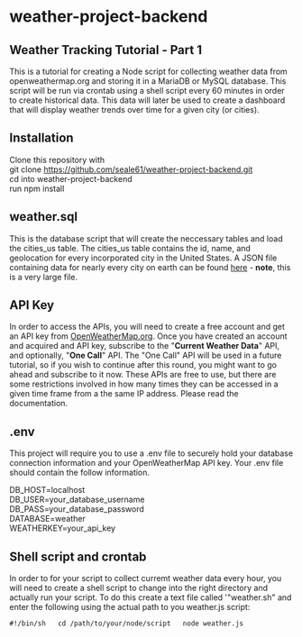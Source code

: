 # weather-project-backend  
## Weather Tracking Tutorial - Part 1
This is a tutorial for creating a Node script for collecting weather data from openweathermap.org and storing it in a MariaDB or MySQL database. This script will be run via crontab using a shell script every 60 minutes in order to create historical data. This data will later be used to create a dashboard that will display weather trends over time for a given city (or cities).  

## Installation
Clone this repository with  
git clone <https://github.com/seale61/weather-project-backend.git>  
cd into weather-project-backend  
run npm install  
  
## weather.sql
This is the database script that will create the neccessary tables and load the cities_us table. The cities_us table contains the id, name, and geolocation for every incorporated city in the United States. A JSON file containing data for nearly every city on earth can be found [here](http://bulk.openweathermap.org/sample/city.list.json.gz) - **note**, this is a very large file.

## API Key
In order to access the APIs, you will need to create a free account and get an API key from [OpenWeatherMap.org](https://home.openweathermap.org). Once you have created an account and acquired and API key, subscribe to the "**Current Weather Data**" API, and optionally, "**One Call**" API. The "One Call" API will be used in a future tutorial, so if you wish to continue after this round, you might want to go ahead and subscribe to it now. These APIs are free to use, but there are some restrictions involved in how many times they can be accessed in a given time frame from a the same IP address. Please read the documentation.  

## .env
This project will require you to use a .env file to securely hold your database connection information and your OpenWeatherMap API key. Your .env file should contain the follow information.
  
DB_HOST=localhost  
DB_USER=your_database_username  
DB_PASS=your_database_password  
DATABASE=weather  
WEATHERKEY=your_api_key   

## Shell script and crontab 
In order to for your script to collect curremt weather data every hour, you will need to create a shell script to change into the right directory and actually run your script.  To do this create a text file called '"weather.sh" and enter the following using the actual path to you weather.js script:  
  
`#!/bin/sh  
cd /path/to/your/node/script  
node weather.js`  

